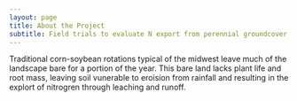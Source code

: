 ```yaml
---
layout: page
title: About the Project
subtitle: Field trials to evaluate N export from perennial groundcover corn systems 
---
```


Traditional corn-soybean rotations typical of the midwest leave much of the landscape bare for a portion of the year. This bare land lacks plant life and root mass, leaving soil vunerable to eroision from rainfall and resulting in the explort of nitrogren through leaching and runoff. 

